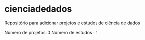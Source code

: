 # cienciadedados

Repositório para adicionar projetos e estudos de ciência de dados

Número de projetos: 0
Número de estudos : 1